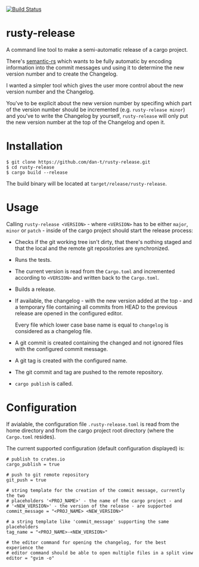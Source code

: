 [![Build Status](https://travis-ci.org/dan-t/rusty-release.svg?branch=master)](https://travis-ci.org/dan-t/rusty-release)

rusty-release
=============

A command line tool to make a semi-automatic release of a cargo project.

There's [semantic-rs](https://github.com/semantic-rs/semantic-rs) which
wants to be fully automatic by encoding information into the commit messages
und using it to determine the new version number and to create the Changelog.

I wanted a simpler tool which gives the user more control about the new version
number and the Changelog.

You've to be explicit about the new version number by specifing which part of
the version number should be incremented (e.g. `rusty-release minor`) and
you've to write the Changelog by yourself, `rusty-release` will only put the
new version number at the top of the Changelog and open it.

Installation
============

    $ git clone https://github.com/dan-t/rusty-release.git
    $ cd rusty-release
    $ cargo build --release

The build binary will be located at `target/release/rusty-release`.

Usage
=====

Calling `rusty-release <VERSION>` - where `<VERSION>` has to be either `major`, `minor` or `patch` -
inside of the cargo project should start the release process:

* Checks if the git working tree isn't dirty, that there's nothing staged and that
  the local and the remote git repositories are synchronized.

* Runs the tests.

* The current version is read from the `Cargo.toml` and incremented according to
  `<VERSION>` and written back to the `Cargo.toml`.

* Builds a release.

* If available, the changelog - with the new version added at the top - and a temporary
  file containing all commits from HEAD to the previous release are opened in the configured editor.

  Every file which lower case base name is equal to `changelog` is considered as a changelog file.

* A git commit is created containing the changed and not ignored files with the configured commit message.

* A git tag is created with the configured name.

* The git commit and tag are pushed to the remote repository.

* `cargo publish` is called.

Configuration
=============

If avialable, the configuration file `.rusty-release.toml` is read from the home directory
and from the cargo project root directory (where the `Cargo.toml` resides).

The current supported configuration (default configuration displayed) is:

    # publish to crates.io
    cargo_publish = true

    # push to git remote repository
    git_push = true

    # string template for the creation of the commit message, currently the two
    # placeholders '<PROJ_NAME>' - the name of the cargo project - and
    # '<NEW_VERSION>' - the version of the release - are supported
    commit_message = "<PROJ_NAME> <NEW_VERSION>"

    # a string template like 'commit_message' supporting the same placeholders
    tag_name = "<PROJ_NAME>-<NEW_VERSION>"

    # the editor command for opening the changelog, for the best experience the
    # editor command should be able to open multiple files in a split view
    editor = "gvim -o"
